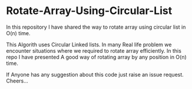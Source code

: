 # Rotate-Array-Using-Circular-List
In this repository I have shared the way to rotate array using circular list in O(n) time.

This Algorith uses Circular Linked lists.
In many Real life problem we encounter situations where we required to rotate array efficiently.
In this repo I have presented A good way of rotating array by any position in O(n) time.

If Anyone has any suggestion about this code just raise an issue request.
Cheers...
